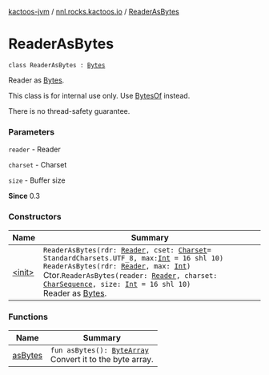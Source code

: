 [kactoos-jvm](../../index.md) / [nnl.rocks.kactoos.io](../index.md) / [ReaderAsBytes](./index.md)

# ReaderAsBytes

`class ReaderAsBytes : `[`Bytes`](../../nnl.rocks.kactoos/-bytes/index.md)

Reader as [Bytes](../../nnl.rocks.kactoos/-bytes/index.md).

This class is for internal use only. Use [BytesOf](../-bytes-of/index.md) instead.

There is no thread-safety guarantee.

### Parameters

`reader` - Reader

`charset` - Charset

`size` - Buffer size

**Since**
0.3

### Constructors

| Name | Summary |
|---|---|
| [&lt;init&gt;](-init-.md) | `ReaderAsBytes(rdr: `[`Reader`](http://docs.oracle.com/javase/8/docs/api/java/io/Reader.html)`, cset: `[`Charset`](http://docs.oracle.com/javase/8/docs/api/java/nio/charset/Charset.html)` = StandardCharsets.UTF_8, max: `[`Int`](https://kotlinlang.org/api/latest/jvm/stdlib/kotlin/-int/index.html)` = 16 shl 10)`<br>`ReaderAsBytes(rdr: `[`Reader`](http://docs.oracle.com/javase/8/docs/api/java/io/Reader.html)`, max: `[`Int`](https://kotlinlang.org/api/latest/jvm/stdlib/kotlin/-int/index.html)`)`<br>Ctor.`ReaderAsBytes(reader: `[`Reader`](http://docs.oracle.com/javase/8/docs/api/java/io/Reader.html)`, charset: `[`CharSequence`](https://kotlinlang.org/api/latest/jvm/stdlib/kotlin/-char-sequence/index.html)`, size: `[`Int`](https://kotlinlang.org/api/latest/jvm/stdlib/kotlin/-int/index.html)` = 16 shl 10)`<br>Reader as [Bytes](../../nnl.rocks.kactoos/-bytes/index.md). |

### Functions

| Name | Summary |
|---|---|
| [asBytes](as-bytes.md) | `fun asBytes(): `[`ByteArray`](https://kotlinlang.org/api/latest/jvm/stdlib/kotlin/-byte-array/index.html)<br>Convert it to the byte array. |
